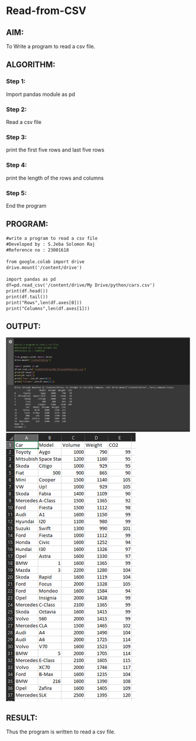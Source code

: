 # Read-from-CSV

## AIM:

To Write a program to read a csv file.

## ALGORITHM:

### Step 1:

Import pandas module as pd

### Step 2:

Read a csv file

### Step 3:

print the first five rows and last five rows

### Step 4:

print the length of the rows and columns

### Step 5:

End the program

## PROGRAM:

```
#write a program to read a csv file
#Developed by : S.Jeba Solomon Raj
#Reference no : 23001618

from google.colab import drive
drive.mount('/content/drive')

import pandas as pd
df=pd.read_csv('/content/drive/My Drive/python/cars.csv')
print(df.head())
print(df.tail())
print("Rows",len(df.axes[0]))
print("Columns",len(df.axes[1]))
```

## OUTPUT:

![output](/output.png)
![output](/csv.png)

## RESULT:

Thus the program is written to read a csv file.
